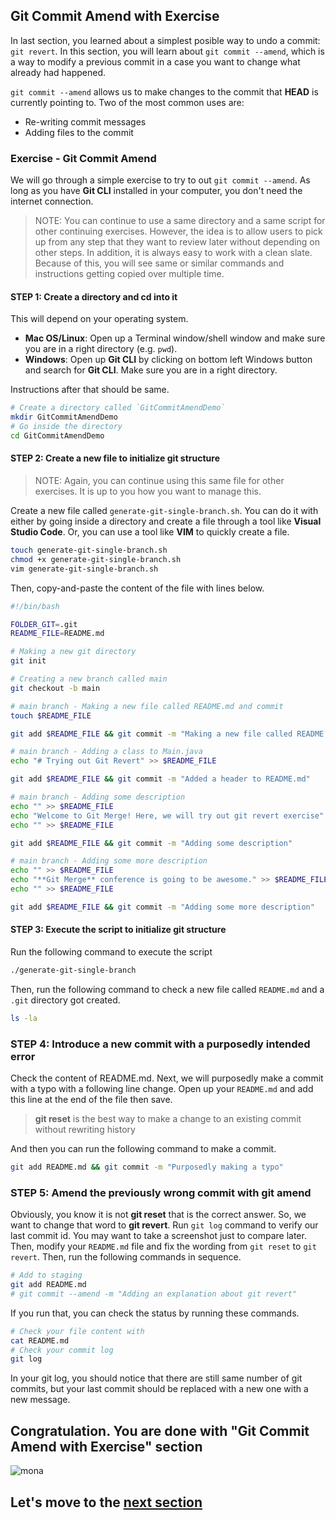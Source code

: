 ## Git Commit Amend with Exercise

In last section, you learned about a simplest posible way to undo a commit: `git revert`. In this section, you will learn about `git commit --amend`, which is a way to modify a previous commit in a case you want to change what already had happened. 

`git commit --amend` allows us to make changes to the commit that **HEAD** is currently pointing to. Two of the most common uses are:

- Re-writing commit messages
- Adding files to the commit

### Exercise - Git Commit Amend

We will go through a simple exercise to try to out `git commit --amend`. As long as you have **Git CLI** installed in your computer, you don't need the internet connection.

> NOTE: You can continue to use a same directory and a same script for other continuing exercises. However, the idea is to allow users to pick up from any step that they want to review later without depending on other steps. In addition, it is always easy to work with a clean slate. Because of this, you will see same or similar commands and instructions getting copied over multiple time.

#### STEP 1: Create a directory and cd into it

This will depend on your operating system. 

- **Mac OS/Linux**: Open up a Terminal window/shell window and make sure you are in a right directory (e.g. `pwd`). 
- **Windows**: Open up **Git CLI** by clicking on bottom left Windows button and search for **Git CLI**. Make sure you are in a right directory. 

Instructions after that should be same. 

```bash
# Create a directory called `GitCommitAmendDemo`
mkdir GitCommitAmendDemo
# Go inside the directory
cd GitCommitAmendDemo
```

#### STEP 2: Create a new file to initialize git structure

> NOTE: Again, you can continue using this same file for other exercises. It is up to you how you want to manage this.

Create a new file called `generate-git-single-branch.sh`. You can do it with either by going inside a directory and create a file through a tool like **Visual Studio Code**. Or, you can use a tool like **VIM** to quickly create a file.

```bash
touch generate-git-single-branch.sh
chmod +x generate-git-single-branch.sh
vim generate-git-single-branch.sh
```

Then, copy-and-paste the content of the file with lines below.

```bash
#!/bin/bash

FOLDER_GIT=.git
README_FILE=README.md

# Making a new git directory
git init

# Creating a new branch called main
git checkout -b main

# main branch - Making a new file called README.md and commit
touch $README_FILE

git add $README_FILE && git commit -m "Making a new file called README.md"

# main branch - Adding a class to Main.java
echo "# Trying out Git Revert" >> $README_FILE

git add $README_FILE && git commit -m "Added a header to README.md"

# main branch - Adding some description
echo "" >> $README_FILE
echo "Welcome to Git Merge! Here, we will try out git revert exercise" >> $README_FILE
echo "" >> $README_FILE

git add $README_FILE && git commit -m "Adding some description"

# main branch - Adding some more description
echo "" >> $README_FILE
echo "**Git Merge** conference is going to be awesome." >> $README_FILE
echo "" >> $README_FILE

git add $README_FILE && git commit -m "Adding some more description"
```

#### STEP 3: Execute the script to initialize git structure

Run the following command to execute the script

```bash
./generate-git-single-branch
```

Then, run the following command to check a new file called `README.md` and a `.git` directory got created.

```bash
ls -la
```

### STEP 4: Introduce a new commit with a purposedly intended error

Check the content of README.md. Next, we will purposedly make a commit with a typo with a following line change. Open up your `README.md` and add this line at the end of the file then save.

> **git reset** is the best way to make a change to an existing commit without rewriting history

And then you can run the following command to make a commit.

```bash
git add README.md && git commit -m "Purposedly making a typo"
```

### STEP 5: Amend the previously wrong commit with git amend

Obviously, you know it is not **git reset** that is the correct answer. So, we want to change that word to **git revert**. Run `git log` command to verify our last commit id. You may want to take a screenshot just to compare later. Then, modify your `README.md` file and fix the wording from `git reset` to `git revert`. Then, run the following commands in sequence.

```bash
# Add to staging
git add README.md
# git commit --amend -m "Adding an explanation about git revert"
```

If you run that, you can check the status by running these commands.

```bash
# Check your file content with
cat README.md
# Check your commit log
git log
```

In your git log, you should notice that there are still same number of git commits, but your last commit should be replaced with a new one with a new message.

## Congratulation. You are done with "Git Commit Amend with Exercise" section

![mona](https://user-images.githubusercontent.com/5396174/187010589-a9cbdd9f-f9eb-4e3b-bac0-4abeb8714e8d.png) 

## Let's move to the [next section](6_GitCherryPick_With_Exercise.md)